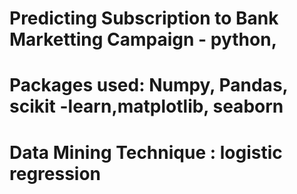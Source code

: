 # Predicting Subscription to Bank Marketting Campaign - python, 
# Packages used: Numpy, Pandas, scikit -learn,matplotlib, seaborn
# Data Mining Technique : logistic regression
